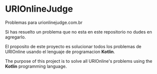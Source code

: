 # URIOnlineJudge
<p>Problemas para urionlinejudge.com.br</p>
<p>Si has resuelto un problema que no esta en este repositorio no dudes en agregarlo.</p>
<p>El proposito de este proyecto es solucionar todos los problemas de URIOnline usando el lenguaje de programacion <strong>Kotlin</strong>.</p>
<p>The purpose of this project is to solve all URIOnline's problems using the <strong>Kotlin</strong> programming language.</p>
